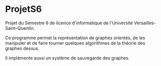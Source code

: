 # ProjetS6

Projet du Semestre 6 de licence d'informatique de l'Université Versailles-Saint-Quentin.

Ce programme permet la représentation de graphes orientés, de les manipuler et de faire tourner quelques algorithmes de la théorie des graphes dessus.

Il implémente aussi un système de sauvegarde des graphes.

